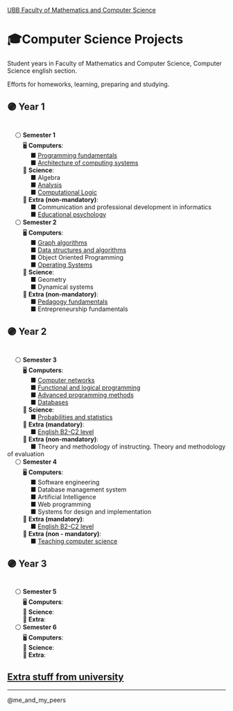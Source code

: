 [UBB Faculty of Mathematics and Computer Science](https://www.cs.ubbcluj.ro/en/)

# 🎓Computer Science Projects
Student years in Faculty of Mathematics and Computer Science, Computer Science english section.

Efforts for homeworks, learning, preparing and studying.
##  🟣 Year 1
<br/>  &emsp; ⚪ **Semester 1**
<br/> &emsp; &emsp; 🖥️ **Computers**:
<br/> &emsp; &emsp; &emsp;  ■ [Programming fundamentals](https://github.com/bloo404/University-Projects/tree/main/Semester%201/Programming%20fundamentals)
<br/>  &emsp; &emsp; &emsp; ■ [Architecture of computing systems](https://github.com/bloo404/University-Projects/tree/main/Semester%201/Architecture%20of%20computing%20systems)
<br/> &emsp; &emsp; 🧠 **Science**:
<br/>  &emsp; &emsp; &emsp; ■ Algebra
<br/>  &emsp; &emsp; &emsp; ■ [Analysis](https://github.com/bloo404/University-Projects/tree/main/Semester%201/Analysis)
<br/>  &emsp; &emsp; &emsp; ■ [Computational Logic](https://github.com/bloo404/University-Projects/tree/main/Semester%201/Computational%20logic)
<br/> &emsp; &emsp; 🎡 **Extra (non-mandatory)**:
<br/>  &emsp; &emsp; &emsp; ■ Communication and professional development in informatics
<br/>  &emsp; &emsp; &emsp; ■ [Educational psychology](https://github.com/bloo404/University-Projects/tree/main/Semester%201/Educational%20psychology)
<br/>  &emsp; ⚪ **Semester 2**
<br/> &emsp; &emsp; 🖥️ **Computers**:
<br/>  &emsp; &emsp; &emsp; ■ [Graph algorithms](https://github.com/bloo404/University-Projects/tree/main/Semester%202/Graph%20algorithms)
<br/>  &emsp; &emsp; &emsp; ■ [Data structures and algorithms](https://github.com/bloo404/University-Projects/tree/main/Semester%202/Data%20structures%20and%20algorithms)
<br/>  &emsp; &emsp; &emsp; ■ Object Oriented Programming
<br/>  &emsp; &emsp; &emsp; ■ [Operating Systems](https://github.com/bloo404/University-Projects/tree/main/Semester%202/Operating%20Systems)
<br/> &emsp; &emsp; 🧠 **Science**:
<br/>  &emsp; &emsp; &emsp; ■ Geometry
<br/>  &emsp; &emsp; &emsp; ■ Dynamical systems
<br/> &emsp; &emsp; 🎡 **Extra (non-mandatory)**:
<br/>  &emsp; &emsp; &emsp; ■ [Pedagogy fundamentals](https://github.com/bloo404/University-Projects/tree/main/Semester%202/Pedagogy%20fundamentals)
<br/> &emsp; &emsp; &emsp; ■ Entrepreneurship fundamentals
## 🟣 Year 2
<br/>  &emsp; ⚪ **Semester 3**
<br/> &emsp; &emsp; 🖥️ **Computers**:
<br/>  &emsp; &emsp; &emsp; ■ [Computer networks](https://github.com/bloo404/University-Projects/tree/main/Semester%203/Computer%20Networks)
<br/>  &emsp; &emsp; &emsp; ■ [Functional and logical programming](https://github.com/bloo404/University-Projects/tree/main/Semester%203/Functional%20and%20logical%20programming)
<br/>  &emsp; &emsp; &emsp; ■ [Advanced programming methods](https://github.com/bloo404/University-Projects/tree/main/Semester%203/Advanced%20programming%20methods)
<br/>  &emsp; &emsp; &emsp; ■ [Databases](https://github.com/bloo404/University-Projects/tree/main/Semester%203/Databases)
<br/> &emsp; &emsp; 🧠 **Science**:
<br/>  &emsp; &emsp; &emsp; ■ [Probabilities and statistics](https://github.com/bloo404/University-Projects/tree/main/Semester%203/Probabilities%20and%20statistics)
<br/> &emsp; &emsp; 🎡 **Extra (mandatory)**:
<br/>  &emsp; &emsp; &emsp; ■ [English B2-C2 level](https://github.com/bloo404/University-Projects/tree/main/Semester%203/English)
<br/> &emsp; &emsp; 🎡 **Extra (non-mandatory)**:
<br/> &emsp; &emsp; &emsp; ■ Theory and methodology of instructing. Theory and methodology of evaluation
<br/>  &emsp; ⚪ **Semester 4**
<br/> &emsp; &emsp; 🖥️ **Computers**:
<br/> &emsp; &emsp; &emsp; ■ Software engineering
<br/> &emsp; &emsp; &emsp; ■ Database management system
<br/> &emsp; &emsp; &emsp; ■ Artificial Intelligence
<br/> &emsp; &emsp; &emsp; ■ Web programming
<br/> &emsp; &emsp; &emsp; ■ Systems for design and implementation
<br/> &emsp; &emsp; 🎡 **Extra (mandatory)**:
<br/>  &emsp; &emsp; &emsp; ■ [English B2-C2 level](https://github.com/bloo404/University-Projects/tree/main/Semester%203/English)
<br/> &emsp; &emsp; 🎡 **Extra (non - mandatory)**:
<br/> &emsp; &emsp; &emsp; ■ [Teaching computer science](https://github.com/bloo404/University-Projects/tree/main/Semester%204/Didactica%20Informaticii)
## 🟣 Year 3
<br/>  &emsp; ⚪ **Semester 5**
<br/> &emsp; &emsp; 🖥️ **Computers**:
<br/> &emsp; &emsp; 🧠 **Science**:
<br/> &emsp; &emsp; 🎡 **Extra**:
<br/>  &emsp; ⚪ **Semester 6**
<br/> &emsp; &emsp; 🖥️ **Computers**:
<br/> &emsp; &emsp; 🧠 **Science**:
<br/> &emsp; &emsp; 🎡 **Extra**:

## [Extra stuff from university](https://github.com/bloo404/University-Projects/tree/main/Stuff)
------------------------------------------------------------------------------------------------------
@me_and_my_peers
